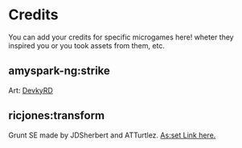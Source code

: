 # Credits
You can add your credits for specific microgames here! wheter they inspired you or you took assets from them, etc.

## amyspark-ng:strike

Art: [DevkyRD](https://devkyrd.newgrounds.com)

## ricjones:transform
Grunt SE made by JDSherbert and ATTurtlez. [As:set Link here.](https://jdsherbert.itch.io/male-character-vox-pack)
